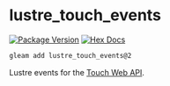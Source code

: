 # lustre_touch_events

[![Package Version](https://img.shields.io/hexpm/v/lustre_touch_events)](https://hex.pm/packages/lustre_touch_events)
[![Hex Docs](https://img.shields.io/badge/hex-docs-ffaff3)](https://hexdocs.pm/lustre_touch_events/)

```sh
gleam add lustre_touch_events@2
```

Lustre events for the [Touch Web API](https://developer.mozilla.org/en-US/docs/Web/API/TouchEvent).
